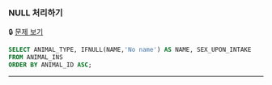 ### NULL 처리하기

🔒 [문제 보기](https://school.programmers.co.kr/learn/courses/30/lessons/59410)

```SQL
SELECT ANIMAL_TYPE, IFNULL(NAME,'No name') AS NAME, SEX_UPON_INTAKE
FROM ANIMAL_INS
ORDER BY ANIMAL_ID ASC;
```

------
